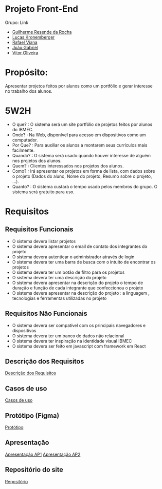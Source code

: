 # Projeto Front-End

Grupo: Link
- [Guilherme Resende da Rocha](https://github.com/Guilherme0Rocha/react-base-project)
- [Lucas Kronemberger](https://github.com/LucasKronemberger/react-base-aula)
- [Rafael Viana](https://github.com/vianaR25/react-base-project)
- [João Gabriel](https://github.com/jmeirelles02/react-base-project)
- [Vitor Oliveira](https://github.com/VitorOsouza02/react-base-project)

# Propósito:
Apresentar projetos feitos por alunos como um portfólio e gerar interesse no trabalho dos alunos.

# 5W2H

- O que? : O sistema será um site portfólio de projetos feitos por alunos do IBMEC.
- Onde? : Na Web, disponível para acesso em dispositivos como um computador.
- Por Que? : Para auxiliar os alunos a montarem seus currículos mais facilmente.
- Quando? : O sistema será usado quando houver interesse de alguém nos projetos dos alunos.
- Quem? : Clientes interessados nos projetos dos alunos.
- Como? : Irá apresentar os projetos em forma de lista, com dados sobre o projeto (Dados do aluno, Nome do projeto, Resumo sobre o projeto, ...).
- Quanto? : O sistema custará o tempo usado pelos membros do grupo. O sistema será gratuito para uso.

# Requisitos

## Requisitos Funcionais
- O sistema devera listar projetos
- O sistema devera apresentar o email de contato dos integrantes do projeto
- O sistema devera autenticar  o administrador através de login
- O sistema devera ter uma barra de busca com o intuito de encontrar os projetos
- O sistema devera ter um botão de filtro para os projetos 
- O sistema devera ter uma descrição do projeto
- O sistema devera apresentar na descrição do projeto o tempo de duração e função de cada integrante que confeccionou o projeto
- O sistema devera apresentar na descrição do projeto : a linguagem , tecnologias e ferramentas utilizadas no projeto


## Requisitos Não Funcionais
- O sistema devera ser compatível com os principais navegadores e dispositivos 
- O sistema devera ter um banco de dados não relacional 
- O sistema devera ter inspiração na identidade visual IBMEC
- O sistema devera ser feito em javascript com framework em React


## Descrição dos Requisitos
[Descrição dos Requisitos](https://github.com/Guilherme0Rocha/Projeto-Front-End/blob/main/descricao_requisitos.md)

## Casos de uso
[Casos de uso](https://github.com/Guilherme0Rocha/Projeto-Front-End/blob/main/casodeuso.md)

## Protótipo (Figma)
[Protótipo](https://www.figma.com/proto/LWHGqWtwT8wYM3HgoK3fej/Protótipo?node-id=1-8&node-type=canvas&t=jgKGT6hTH0gpS7hL-0&scaling=contain&content-scaling=responsive&page-id=0%3A1&starting-point-node-id=1%3A8)

## Apresentação
[Apresentação AP1](https://github.com/Guilherme0Rocha/Projeto-Front-End/blob/main/p1-apresenta%C3%A7%C3%A3o-primeira-parte-projeto.pdf)
[Apresentação AP2](https://www.canva.com/design/DAGWeKRt-s0/vY3jdaV8_LOa_ipNfi2STQ/edit?utm_content=DAGWeKRt-s0&utm_campaign=designshare&utm_medium=link2&utm_source=sharebutton)

## Repositório do site

[Repositório](https://github.com/Guilherme0Rocha/React-Projetos)
